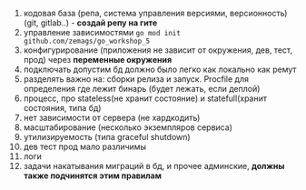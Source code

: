 1. кодовая база (репа, система управления версиями, версионность) (git, gitlab..) - **создай репу на гите**
2. управление зависимостями `go mod init github.com/zemags/go_workshop_5`
3. конфигурирование (приложения не зависит от окружения, дев, тест, прод) через **переменные окружения**
4. подключать допустим бд должно было легко как локально как ремут
5. разделять важно на: сборки релиза и запуск. Procfile для определения где лежит бинарь (будет лежать, если деплой)
6. процесс, про stateless(не хранит состояние) и statefull(хранит состояния, типа бд)
7. нет зависимости от сервера (не хардкодить)
8. масштабирование (несколько экземпляров сервиса)
9. утилизируемость (типа graceful shutdown)
10. дев тест прод мало различимы
11. логи
12. задачи накатывания миграций в бд, и прочее админские, **должны также подчинятся этим правилам**